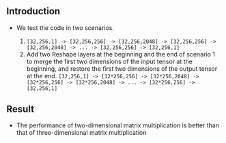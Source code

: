 #

## Introduction

+ We test the code in two scenarios.

  1. `[32,256,1] -> [32,256,256] -> [32,256,2048] -> [32,256,256] -> [32,256,2048] -> ... -> [32,256,256] -> [32,256,1]`
  2. Add two Reshape layers at the beginning and the end of scenario 1 to merge the first two dimensions of the input tensor at the beginning, and restore the first two dimensions of the output tensor at the end. `[32,256,1] -> [32*256,256] -> [32*256,2048] -> [32*256,256] -> [32*256,2048] -> ... -> [32*256,256] -> [32,256,1]`

## Result

+ The performance of two-dimensional matrix multiplication is better than that of three-dimensional matrix multiplication
